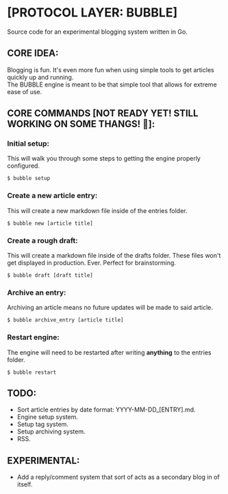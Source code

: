 # [PROTOCOL LAYER: BUBBLE]
Source code for an experimental blogging system written in Go.

## CORE IDEA: 
Blogging is fun. It's even more fun when using simple tools to get articles quickly up and running.  
The BUBBLE engine is meant to be that simple tool that allows for extreme ease of use. 

## CORE COMMANDS [NOT READY YET! STILL WORKING ON SOME THANGS! 🤠]:

### Initial setup:
This will walk you through some steps to getting the engine properly configured.
```
$ bubble setup
```

### Create a new article entry:
This will create a new markdown file inside of the entries folder. 
```
$ bubble new [article title]
```

### Create a rough draft:
This will create a markdown file inside of the drafts folder. These files won't get displayed in production. Ever. Perfect for brainstorming.
```
$ bubble draft [draft title]
```

### Archive an entry:
Archiving an article means no future updates will be made to said article.
```
$ bubble archive_entry [article title]
```

### Restart engine:
The engine will need to be restarted after writing **anything** to the entries folder.
```
$ bubble restart
```

## TODO:
- Sort article entries by date format: YYYY-MM-DD_[ENTRY].md.
- Engine setup system.
- Setup tag system.
- Setup archiving system.
- RSS.

## EXPERIMENTAL:
- Add a reply/comment system that sort of acts as a secondary blog in of itself.



